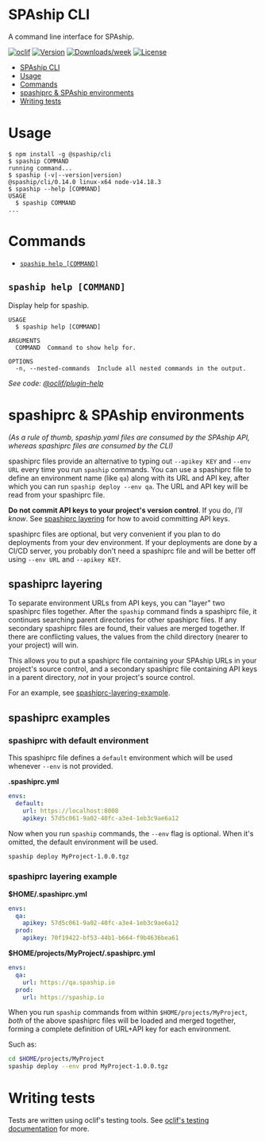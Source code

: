 # SPAship CLI

A command line interface for SPAship.

[![oclif](https://img.shields.io/badge/cli-oclif-brightgreen.svg)](https://oclif.io)
[![Version](https://img.shields.io/npm/v/@spaship/cli.svg)](https://npmjs.org/package/@spaship/cli)
[![Downloads/week](https://img.shields.io/npm/dw/@spaship/cli.svg)](https://npmjs.org/package/@spaship/cli)
[![License](https://img.shields.io/npm/l/@spaship/cli.svg)](https://github.com/spaship/cli/blob/master/package.json)

<!-- toc -->
* [SPAship CLI](#spaship-cli)
* [Usage](#usage)
* [Commands](#commands)
* [spashiprc & SPAship environments](#spashiprc--spaship-environments)
* [Writing tests](#writing-tests)
<!-- tocstop -->

# Usage

<!-- usage -->
```sh-session
$ npm install -g @spaship/cli
$ spaship COMMAND
running command...
$ spaship (-v|--version|version)
@spaship/cli/0.14.0 linux-x64 node-v14.18.3
$ spaship --help [COMMAND]
USAGE
  $ spaship COMMAND
...
```
<!-- usagestop -->

# Commands

<!-- commands -->
* [`spaship help [COMMAND]`](#spaship-help-command)

## `spaship help [COMMAND]`

Display help for spaship.

```
USAGE
  $ spaship help [COMMAND]

ARGUMENTS
  COMMAND  Command to show help for.

OPTIONS
  -n, --nested-commands  Include all nested commands in the output.
```

_See code: [@oclif/plugin-help](https://github.com/oclif/plugin-help/blob/v5.1.10/src/commands/help.ts)_
<!-- commandsstop -->

# spashiprc & SPAship environments

_(As a rule of thumb, spaship.yaml files are consumed by the SPAship API, whereas spashiprc files are consumed by the CLI)_

spashiprc files provide an alternative to typing out `--apikey KEY` and `--env URL` every time you run `spaship` commands. You can use a spashiprc file to define an environment name (like `qa`) along with its URL and API key, after which you can run `spaship deploy --env qa`. The URL and API key will be read from your spashiprc file.

**Do not commit API keys to your project's version control**. If you do, _I'll know_. See [spashiprc layering](#spashiprc-layering) for how to avoid committing API keys.

spashiprc files are optional, but very convenient if you plan to do deployments from your dev environment. If your deployments are done by a CI/CD server, you probably don't need a spashiprc file and will be better off using `--env URL` and `--apikey KEY`.

## spashiprc layering

To separate environment URLs from API keys, you can "layer" two spashiprc files together. After the `spaship` command finds a spashiprc file, it continues searching parent directories for other spashiprc files. If any secondary spashiprc files are found, their values are merged together. If there are conflicting values, the values from the child directory (nearer to your project) will win.

This allows you to put a spashiprc file containing your SPAship URLs in your project's source control, and a secondary spashiprc file containing API keys in a parent directory, _not_ in your project's source control.

For an example, see [spashiprc-layering-example](#spashiprc-layering-example).

## spashiprc examples

### spashiprc with default environment

This spashiprc file defines a `default` environment which will be used whenever `--env` is not provided.

**.spashiprc.yml**

```yaml
envs:
  default:
    url: https://localhost:8008
    apikey: 57d5c061-9a02-40fc-a3e4-1eb3c9ae6a12
```

Now when you run `spaship` commands, the `--env` flag is optional. When it's omitted, the default environment will be used.

```sh
spaship deploy MyProject-1.0.0.tgz
```

### spashiprc layering example

**\$HOME/.spashiprc.yml**

```yaml
envs:
  qa:
    apikey: 57d5c061-9a02-40fc-a3e4-1eb3c9ae6a12
  prod:
    apikey: 70f19422-bf53-44b1-b664-f9b4636bea61
```

**\$HOME/projects/MyProject/.spashiprc.yml**

```yaml
envs:
  qa:
    url: https://qa.spaship.io
  prod:
    url: https://spaship.io
```

When you run `spaship` commands from within `$HOME/projects/MyProject`, _both_ of the above spashiprc files will be loaded and merged together, forming a complete definition of URL+API key for each environment.

Such as:

```sh
cd $HOME/projects/MyProject
spaship deploy --env prod MyProject-1.0.0.tgz
```

# Writing tests

Tests are written using oclif's testing tools. See [oclif's testing documentation](https://oclif.io/docs/testing) for more.
